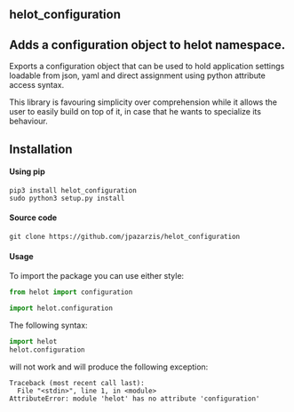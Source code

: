 ## helot_configuration
## Adds a configuration object to helot namespace.

Exports a configuration object that can be used to hold application settings
loadable from json, yaml and direct assignment using python attribute access
syntax.
  
This library is favouring simplicity over comprehension while it allows the user
to easily build on top of it, in case that he wants to specialize its behaviour.

## Installation
#### Using pip
```
pip3 install helot_configuration
sudo python3 setup.py install
```

#### Source code
```
git clone https://github.com/jpazarzis/helot_configuration
```

#### Usage

To import the package you can use either style:

```python
from helot import configuration
```

```python
import helot.configuration
```

The following syntax:
```python
import helot
helot.configuration
```

will not work and will produce the following exception:
```
Traceback (most recent call last):
  File "<stdin>", line 1, in <module>
AttributeError: module 'helot' has no attribute 'configuration'
```
